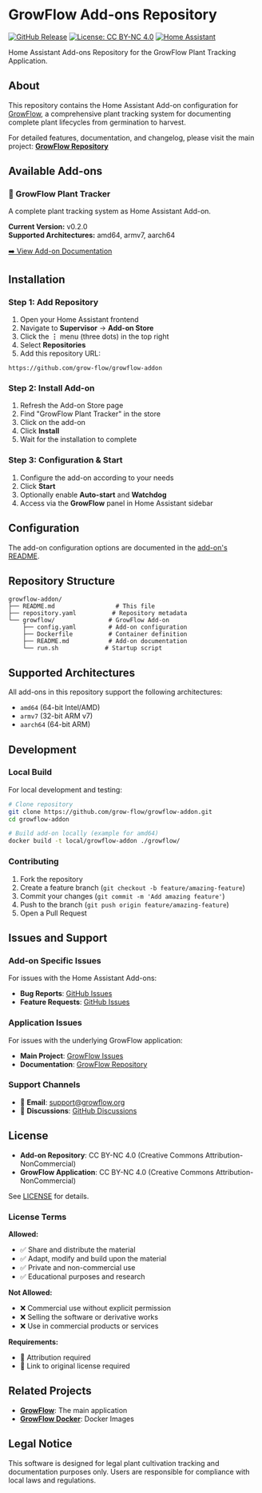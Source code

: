 # GrowFlow Add-ons Repository

[![GitHub Release](https://img.shields.io/github/release/grow-flow/growflow.svg)](https://github.com/grow-flow/growflow/releases)
[![License: CC BY-NC 4.0](https://img.shields.io/badge/License-CC%20BY--NC%204.0-lightgrey.svg)](https://creativecommons.org/licenses/by-nc/4.0/)
[![Home Assistant](https://img.shields.io/badge/Home%20Assistant-Add--on-blue.svg)](https://www.home-assistant.io/addons/)

Home Assistant Add-ons Repository for the GrowFlow Plant Tracking Application.

## About

This repository contains the Home Assistant Add-on configuration for [GrowFlow](https://github.com/grow-flow/growflow), a comprehensive plant tracking system for documenting complete plant lifecycles from germination to harvest.

For detailed features, documentation, and changelog, please visit the main project: **[GrowFlow Repository](https://github.com/grow-flow/growflow)**

## Available Add-ons

### 📱 GrowFlow Plant Tracker

A complete plant tracking system as Home Assistant Add-on.

**Current Version:** v0.2.0  
**Supported Architectures:** amd64, armv7, aarch64

[➡️ View Add-on Documentation](growflow/)

## Installation

### Step 1: Add Repository

1. Open your Home Assistant frontend
2. Navigate to **Supervisor** → **Add-on Store**
3. Click the **⋮** menu (three dots) in the top right
4. Select **Repositories**
5. Add this repository URL:

```
https://github.com/grow-flow/growflow-addon
```

### Step 2: Install Add-on

1. Refresh the Add-on Store page
2. Find "GrowFlow Plant Tracker" in the store
3. Click on the add-on
4. Click **Install**
5. Wait for the installation to complete

### Step 3: Configuration & Start

1. Configure the add-on according to your needs
2. Click **Start**
3. Optionally enable **Auto-start** and **Watchdog**
4. Access via the **GrowFlow** panel in Home Assistant sidebar

## Configuration

The add-on configuration options are documented in the [add-on's README](growflow/README.md).

## Repository Structure

```
growflow-addon/
├── README.md                 # This file
├── repository.yaml          # Repository metadata
└── growflow/               # GrowFlow Add-on
    ├── config.yaml         # Add-on configuration
    ├── Dockerfile          # Container definition
    ├── README.md           # Add-on documentation
    └── run.sh             # Startup script
```

## Supported Architectures

All add-ons in this repository support the following architectures:

- `amd64` (64-bit Intel/AMD)
- `armv7` (32-bit ARM v7)
- `aarch64` (64-bit ARM)

## Development

### Local Build

For local development and testing:

```bash
# Clone repository
git clone https://github.com/grow-flow/growflow-addon.git
cd growflow-addon

# Build add-on locally (example for amd64)
docker build -t local/growflow-addon ./growflow/
```

### Contributing

1. Fork the repository
2. Create a feature branch (`git checkout -b feature/amazing-feature`)
3. Commit your changes (`git commit -m 'Add amazing feature'`)
4. Push to the branch (`git push origin feature/amazing-feature`)
5. Open a Pull Request

## Issues and Support

### Add-on Specific Issues

For issues with the Home Assistant Add-ons:

- **Bug Reports**: [GitHub Issues](https://github.com/grow-flow/growflow-addon/issues)
- **Feature Requests**: [GitHub Issues](https://github.com/grow-flow/growflow-addon/issues)

### Application Issues

For issues with the underlying GrowFlow application:

- **Main Project**: [GrowFlow Issues](https://github.com/grow-flow/growflow/issues)
- **Documentation**: [GrowFlow Repository](https://github.com/grow-flow/growflow)

### Support Channels

- 📧 **Email**: support@growflow.org
- 💬 **Discussions**: [GitHub Discussions](https://github.com/grow-flow/growflow-addon/discussions)

## License

- **Add-on Repository**: CC BY-NC 4.0 (Creative Commons Attribution-NonCommercial)
- **GrowFlow Application**: CC BY-NC 4.0 (Creative Commons Attribution-NonCommercial)

See [LICENSE](LICENSE) for details.

### License Terms

**Allowed:**

- ✅ Share and distribute the material
- ✅ Adapt, modify and build upon the material
- ✅ Private and non-commercial use
- ✅ Educational purposes and research

**Not Allowed:**

- ❌ Commercial use without explicit permission
- ❌ Selling the software or derivative works
- ❌ Use in commercial products or services

**Requirements:**

- 📄 Attribution required
- 🔗 Link to original license required

## Related Projects

- **[GrowFlow](https://github.com/grow-flow/growflow)**: The main application
- **[GrowFlow Docker](https://hub.docker.com/r/moritz03/growflow)**: Docker Images

## Legal Notice

This software is designed for legal plant cultivation tracking and documentation purposes only. Users are responsible for compliance with local laws and regulations.
